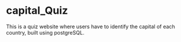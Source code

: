 # capital_Quiz
This is a quiz website where users have to identify the capital of each country, built using postgreSQL.
